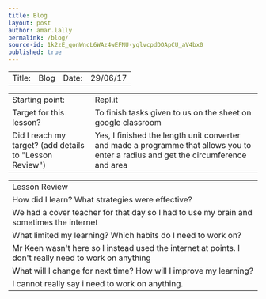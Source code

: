 ```yaml
---
title: Blog
layout: post
author: amar.lally
permalink: /blog/
source-id: 1k2zE_qonWncL6WAz4wEFNU-yqlvcpdDOApCU_aV4bx0
published: true
---
```

<table>
  <tr>
    <td>Title:  </td>
    <td>Blog</td>
    <td> Date:  </td>
    <td>29/06/17</td>
  </tr>
</table>


<table>
  <tr>
    <td>Starting point:</td>
    <td>Repl.it</td>
  </tr>
  <tr>
    <td>Target for this lesson?</td>
    <td>To finish tasks given to us on the sheet on google classroom</td>
  </tr>
  <tr>
    <td>Did I reach my target? 
(add details to "Lesson Review")</td>
    <td>Yes, I finished the length unit converter and made a programme that allows you to enter a radius and get the circumference and area</td>
  </tr>
</table>


<table>
  <tr>
    <td>Lesson Review</td>
  </tr>
  <tr>
    <td>How did I learn? What strategies were effective? </td>
  </tr>
  <tr>
    <td>We had a cover teacher for that day so I had to use my brain and sometimes the internet</td>
  </tr>
  <tr>
    <td>What limited my learning? Which habits do I need to work on? </td>
  </tr>
  <tr>
    <td>Mr Keen wasn't here so I instead used the internet at points. I don't really need to work on anything 
</td>
  </tr>
  <tr>
    <td>What will I change for next time? How will I improve my learning?</td>
  </tr>
  <tr>
    <td>I cannot really say i need to work on anything.</td>
  </tr>
</table>


